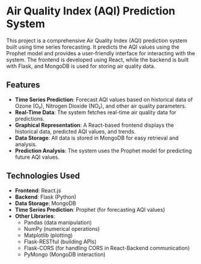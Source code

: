 # Air Quality Index (AQI) Prediction System

This project is a comprehensive Air Quality Index (AQI) prediction system built using time series forecasting. It predicts the AQI values using the Prophet model and provides a user-friendly interface for interacting with the system. The frontend is developed using React, while the backend is built with Flask, and MongoDB is used for storing air quality data.

## Features

- **Time Series Prediction**: Forecast AQI values based on historical data of Ozone (O₃), Nitrogen Dioxide (NO₂), and other air quality parameters.
- **Real-Time Data**: The system fetches real-time air quality data for predictions.
- **Graphical Representation**: A React-based frontend displays the historical data, predicted AQI values, and trends.
- **Data Storage**: All data is stored in MongoDB for easy retrieval and analysis.
- **Prediction Analysis**: The system uses the Prophet model for predicting future AQI values.

## Technologies Used

- **Frontend**: React.js
- **Backend**: Flask (Python)
- **Data Storage**: MongoDB
- **Time Series Prediction**: Prophet (for forecasting AQI values)
- **Other Libraries**:
  - Pandas (data manipulation)
  - NumPy (numerical operations)
  - Matplotlib (plotting)
  - Flask-RESTful (building APIs)
  - Flask-CORS (for handling CORS in React-Backend communication)
  - PyMongo (MongoDB interaction)

